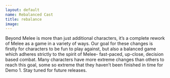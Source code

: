 ```yaml
---
layout: default
name: Rebalanced Cast
title: rebalance
image:
---
```

Beyond Melee is more than just additional characters, it’s a complete rework of Melee as a game in a variety of ways. Our goal for these changes is firstly for characters to be fun to play against, but also a balanced game which adheres strictly to the spirit of Melee- fast-paced, up-close, decision based combat. Many characters have more extreme changes than others to reach this goal, some so extreme that they haven’t been finished in time for Demo 1. Stay tuned for future releases.

